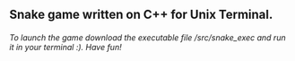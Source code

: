 ## Snake game written on C++ for Unix Terminal.
###### To launch the game download the executable file /src/snake_exec and run it in your terminal :). Have fun!
